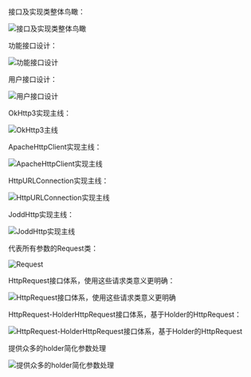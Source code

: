 接口及实现类整体鸟瞰：

![接口及实现类整体鸟瞰](https://gitee.com/uploads/images/2019/0507/133622_d2ad2ba2_1507575.png "all.png")

功能接口设计：

![功能接口设计](https://gitee.com/uploads/images/2019/0428/143237_36d81cf6_1507575.png "expound-http.png")

用户接口设计：

![用户接口设计](https://gitee.com/uploads/images/2019/0428/143300_9d754644_1507575.png "facade-(HttpClient-SmartHttpClient).png")

OkHttp3实现主线：

![OkHttp3主线](https://gitee.com/uploads/images/2019/0505/180835_8b621fdb_1507575.png "OkHttp3SmartHttpClient.png")

ApacheHttpClient实现主线：

![ApacheHttpClient实现主线](https://gitee.com/uploads/images/2019/0505/180859_f2b9b142_1507575.png "ApacheSmartHttpClient.png")

HttpURLConnection实现主线：

![HttpURLConnection实现主线](https://gitee.com/uploads/images/2019/0505/180936_6e33efcb_1507575.png "NativeSmartHttpClient.png")

JoddHttp实现主线：

![JoddHttp实现主线](https://gitee.com/uploads/images/2019/0507/133655_65f3d31a_1507575.png "JoddSmartHttpClient.png")

代表所有参数的Request类：

![Request](https://images.gitee.com/uploads/images/2019/0627/124024_5dd9b66a_1507575.png "Request.png")

HttpRequest接口体系，使用这些请求类意义更明确：

![HttpRequest接口体系，使用这些请求类意义更明确](https://images.gitee.com/uploads/images/2019/0611/152249_cb6beefa_1507575.png "HttpRequest体系.png")

HttpRequest-HolderHttpRequest接口体系，基于Holder的HttpRequest：

![HttpRequest-HolderHttpRequest接口体系，基于Holder的HttpRequest](https://images.gitee.com/uploads/images/2019/0708/200719_fef33858_1507575.png "HttpRequest-HolderHttpRequest体系.png")

提供众多的holder简化参数处理

![提供众多的holder简化参数处理](https://images.gitee.com/uploads/images/2019/0611/152341_7aff634a_1507575.png "holder.png")

